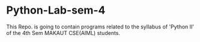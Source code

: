 # Python-Lab-sem-4

This Repo. is going to contain programs related to the syllabus of 'Python II' of the 4th Sem MAKAUT CSE(AIML) students.
